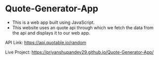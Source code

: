 # Quote-Generator-App

* This is a web app built using JavaScript.
* This website uses an quote api through which we fetch the data from the api and displays it to our web app.

API Link:  https://api.quotable.io/random

Live Project: https://priyanshupandey29.github.io/Quote-Generator-App/


